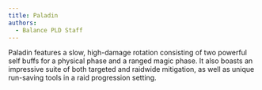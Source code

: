 ```yaml
---
title: Paladin
authors:
  - Balance PLD Staff
---
```

Paladin features a slow, high-damage rotation consisting of two powerful self buffs for a physical phase and a ranged magic phase. It also boasts an impressive suite of both targeted and raidwide mitigation, as well as unique run-saving tools in a raid progression setting.